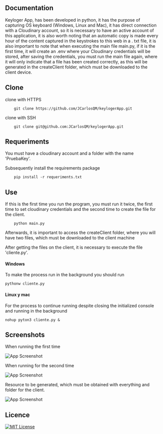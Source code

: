 ## Documentation

Keyloger App, has been developed in python, it has the purpose of capturing OS keyboard (Windows, Linux and Mac), it has direct connection with a Cloudinary account, so it is necessary to have an active account of this application, it is also worth noting that an automatic copy is made every hour of the content captured in the keystrokes to this web in a . txt file, it is also important to note that when executing the main file main.py, if it is the first time, it will create an .env where your Cloudinary credentials will be stored, after saving the credentials, you must run the main file again, where it will only indicate that a file has been created correctly, as this will be generated in the createClient folder, which must be downloaded to the client device.

## Clone

clone with HTTPS
```
    git clone https://github.com/JCarlosQM/keylogerApp.git
```

clone with SSH
```
    git clone git@github.com:JCarlosQM/keylogerApp.git
```
## Requeriments


You must have a cloudinary account and a folder with the name 'PruebaKey'.

Subsequently install the requirements package

```
    pip install -r requeriments.txt
```
## Use

If this is the first time you run the program, you must run it twice, the first time to set cloudinary credentials and the second time to create the file for the client.
```
    python main.py
```
Afterwards, it is important to access the createClient folder, where you will have two files, which must be downloaded to the client machine

After getting the files on the client, it is necessary to execute the file 'cliente.py'.

#### Windows

To make the process run in the background you should run

```
pythonw cliente.py
```
#### Linux y mac
For the process to continue running despite closing the initialized console and running in the background 

```
nohup pyton3 cliente.py &
```

## Screenshots

When running the first time

![App Screenshot](https://res.cloudinary.com/dj1afzhnv/image/upload/v1708572560/Images_Cloud/ia6h8lmy8y7fwgivlfsh.png)

When running for the second time

![App Screenshot](https://res.cloudinary.com/dj1afzhnv/image/upload/v1708572631/Images_Cloud/t3fgskgtp9q6ydsvbpkz.png)

Resource to be generated, which must be obtained with everything and folder for the client.

![App Screenshot](https://res.cloudinary.com/dj1afzhnv/image/upload/v1708572779/Images_Cloud/tkuxhk4iukjnzdun9fmz.png)


## Licence


[![MIT License](https://img.shields.io/badge/License-MIT-green.svg)](https://choosealicense.com/licenses/mit/)